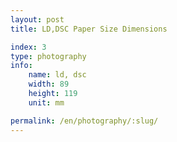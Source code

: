 ```yaml
---
layout: post
title: LD,DSC Paper Size Dimensions

index: 3
type: photography
info:
    name: ld, dsc
    width: 89
    height: 119
    unit: mm

permalink: /en/photography/:slug/
---
```



